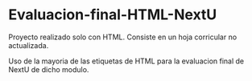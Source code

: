 # Evaluacion-final-HTML-NextU

Proyecto realizado solo con HTML.
Consiste en un hoja corricular no actualizada.

Uso de la mayoria de las etiquetas de HTML para la evaluacion final de NextU de dicho modulo.

